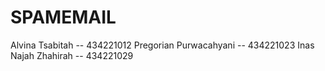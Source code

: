 # SPAMEMAIL

Alvina Tsabitah -- 434221012
Pregorian Purwacahyani -- 434221023
Inas Najah Zhahirah -- 434221029
